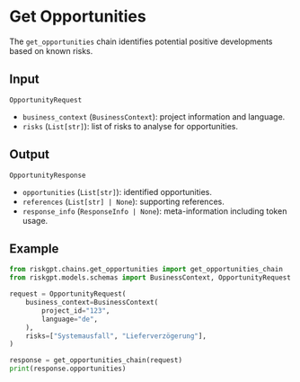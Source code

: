 # Get Opportunities

The `get_opportunities` chain identifies potential positive developments based on known risks.

## Input

`OpportunityRequest`
- `business_context` (`BusinessContext`): project information and language.
- `risks` (`List[str]`): list of risks to analyse for opportunities.

## Output

`OpportunityResponse`
- `opportunities` (`List[str]`): identified opportunities.
- `references` (`List[str] | None`): supporting references.
- `response_info` (`ResponseInfo | None`): meta-information including token usage.

## Example

```python
from riskgpt.chains.get_opportunities import get_opportunities_chain
from riskgpt.models.schemas import BusinessContext, OpportunityRequest

request = OpportunityRequest(
    business_context=BusinessContext(
        project_id="123",
        language="de",
    ),
    risks=["Systemausfall", "Lieferverzögerung"],
)

response = get_opportunities_chain(request)
print(response.opportunities)
```
